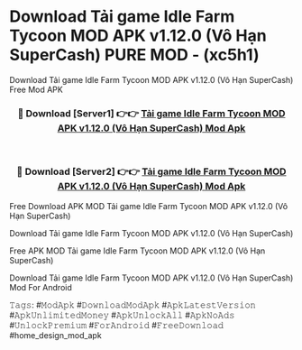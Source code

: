 # Download Tải game Idle Farm Tycoon MOD APK v1.12.0 (Vô Hạn SuperCash) PURE MOD - (xc5h1)
Download Tải game Idle Farm Tycoon MOD APK v1.12.0 (Vô Hạn SuperCash) Free Mod APK

<div align="center">
<h3>🔴 Download [Server1] 👉👉 <a href="https://apk-comot.site?title=Tải_game_Idle_Farm_Tycoon_MOD_APK_v1.12.0_(Vô_Hạn_SuperCash)">Tải game Idle Farm Tycoon MOD APK v1.12.0 (Vô Hạn SuperCash) Mod Apk</a></h3><br>

<h3>🔴 Download [Server2] 👉👉 <a href="https://apk-comot.site?title=Tải_game_Idle_Farm_Tycoon_MOD_APK_v1.12.0_(Vô_Hạn_SuperCash)">Tải game Idle Farm Tycoon MOD APK v1.12.0 (Vô Hạn SuperCash) Mod Apk</a></h3>
</div>


Free Download APK MOD Tải game Idle Farm Tycoon MOD APK v1.12.0 (Vô Hạn SuperCash)

Download Tải game Idle Farm Tycoon MOD APK v1.12.0 (Vô Hạn SuperCash) 

Free APK MOD Tải game Idle Farm Tycoon MOD APK v1.12.0 (Vô Hạn SuperCash) 

Download Tải game Idle Farm Tycoon MOD APK v1.12.0 (Vô Hạn SuperCash) Mod For Android

𝚃𝚊𝚐𝚜: #𝙼𝚘𝚍𝙰𝚙𝚔 #𝙳𝚘𝚠𝚗𝚕𝚘𝚊𝚍𝙼𝚘𝚍𝙰𝚙𝚔 #𝙰𝚙𝚔𝙻𝚊𝚝𝚎𝚜𝚝𝚅𝚎𝚛𝚜𝚒𝚘𝚗 #𝙰𝚙𝚔𝚄𝚗𝚕𝚒𝚖𝚒𝚝𝚎𝚍𝙼𝚘𝚗𝚎𝚢 #𝙰𝚙𝚔𝚄𝚗𝚕𝚘𝚌𝚔𝙰𝚕𝚕 #𝙰𝚙𝚔𝙽𝚘𝙰𝚍𝚜 #𝚄𝚗𝚕𝚘𝚌𝚔𝙿𝚛𝚎𝚖𝚒𝚞𝚖 #𝙵𝚘𝚛𝙰𝚗𝚍𝚛𝚘𝚒𝚍 #𝙵𝚛𝚎𝚎𝙳𝚘𝚠𝚗𝚕𝚘𝚊𝚍 #home_design_mod_apk